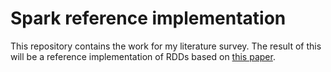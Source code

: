 # Spark reference implementation
This repository contains the work for my literature survey. The result of this will be a reference implementation of RDDs based on [this paper](http://www.eecs.berkeley.edu/Pubs/TechRpts/2014/EECS-2014-12.html).